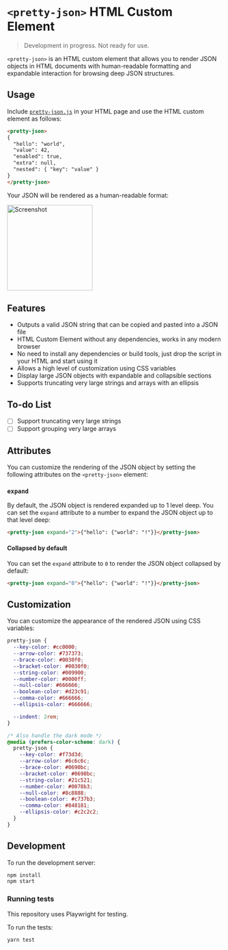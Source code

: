 # `<pretty-json>` HTML Custom Element

> Development in progress. Not ready for use.

`<pretty-json>` is an HTML custom element that allows you to render JSON objects in HTML documents with human-readable formatting and expandable interaction for browsing deep JSON structures.

## Usage

Include [`pretty-json.js`](https://github.com/mohsen1/pretty-json/blob/main/index.js) in your HTML page and use the HTML custom element as follows:

<!-- prettier-ignore-start -->
```html
<pretty-json>
{
  "hello": "world",
  "value": 42,
  "enabled": true,
  "extra": null,
  "nested": { "key": "value" }
}
</pretty-json>
````
<!-- prettier-ignore-end -->

Your JSON will be rendered as a human-readable format:

<picture>
  <source media="(prefers-color-scheme: dark)" srcset="./screenshot-dark.png" />
  <source media="(prefers-color-scheme: light)" srcset="./screenshot.png" />
  <img src="./screenshot.png" alt="Screenshot" width="200px" />
</picture>

## Features

- Outputs a valid JSON string that can be copied and pasted into a JSON file
- HTML Custom Element without any dependencies, works in any modern browser
- No need to install any dependencies or build tools, just drop the script in your HTML and start using it
- Allows a high level of customization using CSS variables
- Display large JSON objects with expandable and collapsible sections
- Supports truncating very large strings and arrays with an ellipsis

## To-do List

- [ ] Support truncating very large strings
- [ ] Support grouping very large arrays

## Attributes

You can customize the rendering of the JSON object by setting the following attributes on the `<pretty-json>` element:

### `expand`

By default, the JSON object is rendered expanded up to 1 level deep. You can set the `expand` attribute to a number to expand the JSON object up to that level deep:

```html
<pretty-json expand="2">{"hello": {"world": "!"}}</pretty-json>
```

#### Collapsed by default

You can set the `expand` attribute to `0` to render the JSON object collapsed by default:

```html
<pretty-json expand="0">{"hello": {"world": "!"}}</pretty-json>
```

## Customization

You can customize the appearance of the rendered JSON using CSS variables:

```css
pretty-json {
  --key-color: #cc0000;
  --arrow-color: #737373;
  --brace-color: #0030f0;
  --bracket-color: #0030f0;
  --string-color: #009900;
  --number-color: #0000ff;
  --null-color: #666666;
  --boolean-color: #d23c91;
  --comma-color: #666666;
  --ellipsis-color: #666666;

  --indent: 2rem;
}

/* Also handle the dark mode */
@media (prefers-color-scheme: dark) {
  pretty-json {
    --key-color: #f73d3d;
    --arrow-color: #6c6c6c;
    --brace-color: #0690bc;
    --bracket-color: #0690bc;
    --string-color: #21c521;
    --number-color: #0078b3;
    --null-color: #8c8888;
    --boolean-color: #c737b3;
    --comma-color: #848181;
    --ellipsis-color: #c2c2c2;
  }
}
```

## Development

To run the development server:

```bash
npm install
npm start
```

### Running tests

This repository uses Playwright for testing.

To run the tests:

```bash
yarn test
```
